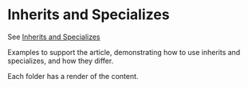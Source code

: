 # Inherits and Specializes

See [Inherits and Specializes](https://www.confusing-acronym.com/inherits-and-specializes/)

Examples to support the article, demonstrating how to use inherits and specializes,
and how they differ.

Each folder has a render of the content.
